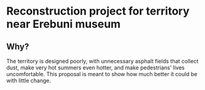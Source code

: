 # Reconstruction project for territory near Erebuni museum

## Why?
The territory is designed poorly, with unnecessary asphalt fields that collect dust, make very hot summers even hotter, and make pedestrians' lives uncomfortable. This proposal is meant to show how much better it could be with little change.